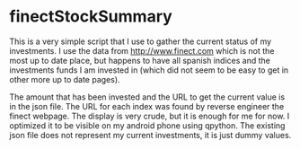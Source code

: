 # finectStockSummary

This is a very simple script that I use to gather the current status of my investments. I use the data from http://www.finect.com which is not the most up to date place, but happens to have all spanish indices and the investments funds I am invested in (which did not seem to be easy to get in other more up to date pages). 

The amount that has been invested and the URL to get the current value is in the json file. The URL for each index was found by reverse engineer the finect webpage. The display is very crude, but it is enough for me for now. I optimized it to be visible on my android phone using qpython. The existing json file does not represent my current investments, it is just dummy values.